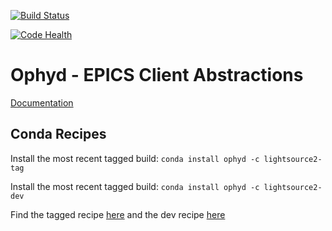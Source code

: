 [![Build Status](https://travis-ci.org/NSLS-II/ophyd.svg)](https://travis-ci.org/NSLS-II/ophyd)

[![Code Health](https://landscape.io/github/NSLS-II/ophyd/master/landscape.svg?style=flat)](https://landscape.io/github/NSLS-II/ophyd/master)

Ophyd - EPICS Client Abstractions
=================================

[Documentation](http://nsls-ii.github.io/ophyd/)

## Conda Recipes

Install the most recent tagged build: `conda install ophyd -c lightsource2-tag`

Install the most recent tagged build: `conda install ophyd -c lightsource2-dev`

Find the tagged recipe [here](https://github.com/NSLS-II/lightsource2-recipes/tree/master/recipes-tag/ophyd) and the dev recipe [here](https://github.com/NSLS-II/lightsource2-recipes/tree/master/recipes-dev/ophyd)
